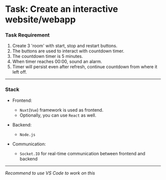 # Task: Create an interactive website/webapp

### Task Requirement
1. Create 3 'room' with start, stop and restart buttons.
2. The buttons are used to interact with countdown timer.
3. The countdown timer is 5 minutes.
4. When timer reaches 00:00, sound an alarm.
5. Timer will persist even after refresh, continue countdown from where it left off.
---

### Stack
- Frontend:
  - `Nuxt`(`Vue`) framework is used as frontend.
  - Optionally, you can use `React` as well.

- Backend:
  - `Node.js`

- Communication:
  - `Socket.IO` for real-time communication between frontend and backend
---

*Recommend to use VS Code to work on this*
